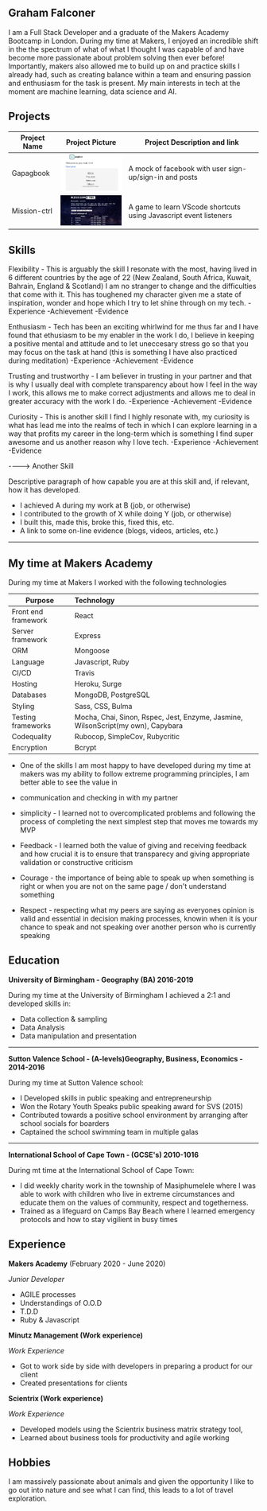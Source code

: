 ## Graham Falconer
I am a Full Stack Developer and a graduate of the Makers Academy Bootcamp in London. During my time at Makers, I enjoyed an incredible shift in the the spectrum of what of what I thought I was capable of and have become more passionate about problem solving then ever before! Importantly, makers also allowed me to build up on and practice skills I already had, such as creating balance within a team and ensuring passion and enthusiasm for the task is present. My main interests in tech at the moment are machine learning, data science and AI. 

## Projects
| Project Name | Project Picture | Project Description and link |
|--------------|-----------------|------------------------------|
| Gapagbook | <img src="readme_pictures/gapagbook.png" alt="GapagBook" width="200"/>| A mock of facebook with user sign-up/sign-in and posts | https://gapag1.herokuapp.com |
| Mission-ctrl | <img src="readme_pictures/mission-ctrl.png" alt="Mission-ctrl" width="200"/> | A game to learn VScode shortcuts using Javascript event listeners | http://mission-ctrl.surge.sh |


## Skills

Flexibility - This is arguably the skill I resonate with the most, having lived in 6 different countries by the age of 22 (New Zealand, South Africa, Kuwait, Bahrain, England & Scotland) I am no stranger to change and the difficulties that come with it. This has toughened my character given me a state of inspiration, wonder and hope which I try to let shine through on my tech.
-Experience
-Achievement
-Evidence

Enthusiasm - Tech has been an exciting whirlwind for me thus far and I have found that ethusiasm to be my enabler in the work I do, I believe in keeping a positive mental and attitude and to let uneccesary stress go so that you may focus on the task at hand (this is something I have also practiced during meditation)
-Experience
-Achievement
-Evidence

Trusting and trustworthy - I am believer in trusting in your partner and that is why I usually deal with complete transparency about how I feel in the way I work, this allows me to make correct adjustments and allows me to deal in greater accuracy with the work I do.
-Experience
-Achievement
-Evidence

Curiosity - This is another skill I find I highly resonate with, my curiosity is what has lead me into the realms of tech in which I can explore learning in a way that profits my career in the long-term which is something I find super awesome and us another reason why I love tech.
-Experience
-Achievement
-Evidence

---->  Another Skill

Descriptive paragraph of how capable you are at this skill and, if relevant, how it has developed.

- I achieved A during my work at B (job, or otherwise)
- I contributed to the growth of X while doing Y (job, or otherwise)
- I built this, made this, broke this, fixed this, etc.
- A link to some on-line evidence (blogs, videos, articles, etc.)

___________________________________________

## My time at Makers Academy

During my time at Makers I worked with the following technologies
 
| Purpose                      | Technology         |
| ---------------------------- | :----------------- |
| Front end framework          | React              |
| Server framework             | Express            |
| ORM                          | Mongoose           |
| Language                     | Javascript, Ruby   |
| CI/CD                        | Travis             |
| Hosting                      | Heroku, Surge      |
| Databases                    | MongoDB, PostgreSQL |
| Styling                      | Sass, CSS, Bulma  |
| Testing frameworks       | Mocha, Chai, Sinon, Rspec, Jest, Enzyme, Jasmine, WilsonScript(my own), Capybara |
| Codequality   | Rubocop, SimpleCov, Rubycritic |
| Encryption    | Bcrypt     |

- One of the skills I am most happy to have developed during my time at makers was my ability to follow extreme programming principles, I am better able to see the value in 

- communication and checking in with my partner
- simplicity - I learned not to overcomplicated problems and following the process of completing the next simplest step that moves me towards my MVP

- Feedback - I learned both the value of giving and receiving feedback and how crucial it is to ensure that transparecy and giving appropriate validation or constructive criticism

- Courage - the importance of being able to speak up when something is right or when you are not on the same page / don't understand something

- Respect - respecting what my peers are saying as everyones opinion is valid and essential in decision making processes, knowin when it is your chance to speak and not speaking over another person who is currently speaking


## Education

**University of Birmingham - Geography (BA) 2016-2019**

During my time at the University of Birmingham I achieved a 2:1 and developed skills in:
  - Data collection & sampling
  - Data Analysis
  - Data manipulation and presentation
  
___________________________________________
**Sutton Valence School - (A-levels)Geography, Business, Economics - 2014-2016**

During my time at Sutton Valence school:
  - I Developed skills in public speaking and entrepreneurship
  - Won the Rotary Youth Speaks public speaking award for SVS (2015)
  - Contributed towards a positive school environment by arranging after school socials for boarders
  - Captained the school swimming team in multiple galas

___________________________________________
**International School of Cape Town - (GCSE's) 2010-1016**

During mt time at the International School of Cape Town:
  - I did weekly charity work in the township of Masiphumelele where I was able to work with children who live in extreme circumstances and educate them on the values of community, respect and togetherness.
  - Trained as a lifeguard on Camps Bay Beach where I learned emergency protocols and how to stay vigilient in busy times 


## Experience

**Makers Academy** (February 2020 - June 2020)    

*Junior Developer*  
- AGILE processes
- Understandings of O.O.D
- T.D.D
- Ruby & Javascript  

**Minutz Management (Work experience)** 

*Work Experience*  
- Got to work side by side with developers in preparing a product for our client
- Created presentations for clients


**Scientrix (Work experience)** 

*Work Experience*  
- Developed models using the Scientrix business matrix strategy tool,
- Learned about business tools for productivity and agile working

## Hobbies

I am massively passionate about animals and given the opportunity I like to go out into nature and see what I can find, this leads to a lot of travel exploration.
